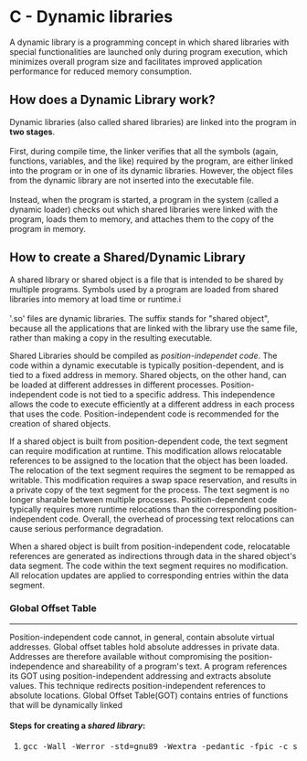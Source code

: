 <h1>C - Dynamic libraries </h1>
<p>A dynamic library is a programming concept in which shared libraries with 
special functionalities are launched only during program execution, which minimizes 
overall program size and facilitates improved application performance for reduced 
memory consumption.</p>
<h2>How does a Dynamic Library work?</h2>
<p>Dynamic libraries (also called shared libraries) are linked into the program in <b>two stages</b>.
<br><br>First, during compile time, the linker verifies that all the symbols (again, functions, variables, 
and the like) required by the program, are either linked into the program or in one of its dynamic 
libraries. However, the object files from the dynamic library are not inserted into the executable 
file. <br><br>Instead, when the program is started, a program in the system (called a dynamic loader) checks 
out which shared libraries were linked with the program, loads them to memory, and attaches them to 
the copy of the program in memory.</p>

<h2> How to create a Shared/Dynamic Library</h2>
<p>A shared library or shared object is a file that is intended to be shared by multiple programs. Symbols 
used by a program are loaded from shared libraries into memory at load time or runtime.i<br><br>'.so' files are dynamic 
libraries. The suffix stands for "shared object", because all the applications that are linked with the library 
use the same file, rather than making a copy in the resulting executable.</p>

<p>Shared Libraries should be compiled as <i>position-independet code</i>. The code within a dynamic executable is 
typically position-dependent, and is tied to a fixed address in memory. Shared objects, on the other hand, can be loaded 
at different addresses in different processes. Position-independent code is not tied to a specific address. This independence 
allows the code to execute efficiently at a different address in each process that uses the code. Position-independent code 
is recommended for the creation of shared objects. </p>

<p>If a shared object is built from position-dependent code, the text segment can require modification at runtime. This 
modification allows relocatable references to be assigned to the location that the object has been loaded. The relocation of the 
text segment requires the segment to be remapped as writable. This modification requires a swap space reservation, and results in 
a private copy of the text segment for the process. The text segment is no longer sharable between multiple processes. Position-dependent 
code typically requires more runtime relocations than the corresponding position-independent code. Overall, the overhead of 
processing text relocations can cause serious performance degradation.</p>

<p>When a shared object is built from position-independent code, relocatable references are generated as indirections through data in 
the shared object's data segment. The code within the text segment requires no modification. All relocation updates are applied to 
corresponding entries within the data segment.</p>

<h3>Global Offset Table</h3>
<hr>
<p>Position-independent code cannot, in general, contain absolute virtual addresses. Global offset tables hold absolute addresses in 
private data. Addresses are therefore available without compromising the position-independence and shareability of a program's text. 
A program references its GOT using position-independent addressing and extracts absolute values. This technique redirects position-independent 
references to absolute locations. Global Offset Table(GOT) contains entries of functions that will be dynamically linked</p>

<h4>Steps for creating a <i>shared library</i>:</h4>

1. <pre>gcc -Wall -Werror -std=gnu89 -Wextra -pedantic -fpic -c source1.c source2.c</pre>


